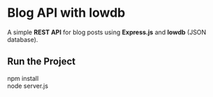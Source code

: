 # Blog API with lowdb

A simple **REST API** for blog posts using **Express.js** and **lowdb** (JSON database).


## Run the Project
npm install <br>
node server.js
